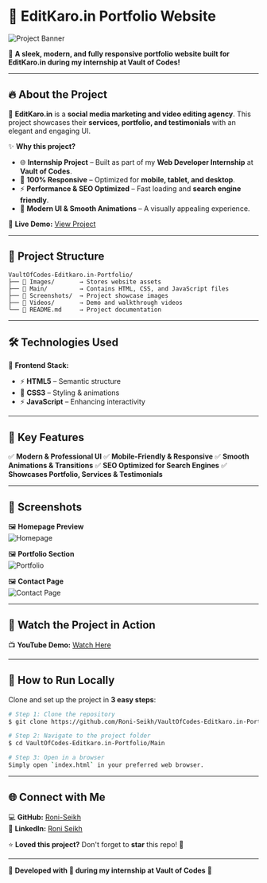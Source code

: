 
# 🚀 **EditKaro.in Portfolio Website**  

![Project Banner](Screenshots/banner.png)

🌟 **A sleek, modern, and fully responsive portfolio website built for EditKaro.in during my internship at Vault of Codes!**

---

## 🔥 About the Project
🎯 **EditKaro.in** is a **social media marketing and video editing agency**. This project showcases their **services, portfolio, and testimonials** with an elegant and engaging UI.

✨ **Why this project?**
- 🌐 **Internship Project** – Built as part of my **Web Developer Internship** at **Vault of Codes**.
- 📱 **100% Responsive** – Optimized for **mobile, tablet, and desktop**.
- ⚡ **Performance & SEO Optimized** – Fast loading and **search engine friendly**.
- 🎨 **Modern UI & Smooth Animations** – A visually appealing experience.

🔗 **Live Demo:** [View Project](https://beamish-blini-b19f64.netlify.app/)

---

## 📂 Project Structure
```plaintext
VaultOfCodes-Editkaro.in-Portfolio/
├── 📁 Images/       → Stores website assets
├── 📁 Main/         → Contains HTML, CSS, and JavaScript files
├── 📁 Screenshots/  → Project showcase images
├── 📁 Videos/       → Demo and walkthrough videos
└── 📄 README.md     → Project documentation
```

---

## 🛠️ Technologies Used
🚀 **Frontend Stack:**
- ⚡ **HTML5** – Semantic structure
- 🎨 **CSS3** – Styling & animations
- ⚡ **JavaScript** – Enhancing interactivity

---

## 🎯 Key Features
✅ **Modern & Professional UI**
✅ **Mobile-Friendly & Responsive**
✅ **Smooth Animations & Transitions**
✅ **SEO Optimized for Search Engines**
✅ **Showcases Portfolio, Services & Testimonials**

---

## 📸 Screenshots
🖼 **Homepage Preview**  
![Homepage](Screenshots/homepage.png)

🖼 **Portfolio Section**  
![Portfolio](Screenshots/portfolio.png)

🖼 **Contact Page**  
![Contact Page](Screenshots/contact.png)

---

## 🎥 Watch the Project in Action
📺 **YouTube Demo:** [Watch Here](https://youtu.be/y1wXziJebmE?si=xM42wxwQOryXDuZp)

---

## 🚀 How to Run Locally
Clone and set up the project in **3 easy steps**:

```sh
# Step 1: Clone the repository
$ git clone https://github.com/Roni-Seikh/VaultOfCodes-Editkaro.in-Portfolio.git

# Step 2: Navigate to the project folder
$ cd VaultOfCodes-Editkaro.in-Portfolio/Main

# Step 3: Open in a browser
Simply open `index.html` in your preferred web browser.
```

---

## 🌐 Connect with Me
💻 **GitHub:** [Roni-Seikh](https://github.com/Roni-Seikh)  
💼 **LinkedIn:** [Roni Seikh](https://in.linkedin.com/in/roniseikh)  

⭐ **Loved this project?** Don't forget to **star** this repo! 🚀

---

🚀 **Developed with 💙 during my internship at Vault of Codes** 🚀

